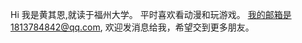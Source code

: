 Hi
我是黄其恩,就读于福州大学。
平时喜欢看动漫和玩游戏。
我的邮箱是1813784842@qq.com,
欢迎发消息给我，希望交到更多朋友。

<!--
**HQEYF1/HQEYF1** is a ✨ _special_ ✨ repository because its `README.md` (this file) appears on your GitHub profile.

Here are some ideas to get you started:

- 🔭 I’m currently working on ...
- 🌱 I’m currently learning ...
- 👯 I’m looking to collaborate on ...
- 🤔 I’m looking for help with ...
- 💬 Ask me about ...
- 📫 How to reach me: ...
- 😄 Pronouns: ...
- ⚡ Fun fact: ...
-->
